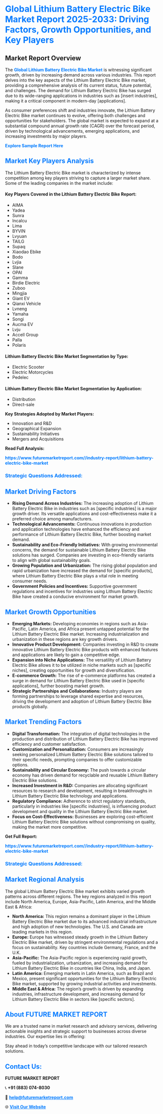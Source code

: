 <h1 style="color: #007BFF;">Global Lithium Battery Electric Bike Market Report 2025-2033: Driving Factors, Growth Opportunities, and Key Players</h1>

<section id="overview">
<h2>Market Report Overview</h2>
<p>The <a href="https://www.futuremarketreport.com//industry-report/lithium-battery-electric-bike-market" style="color: #007BFF; text-decoration: none;"><strong>Global Lithium Battery Electric Bike Market</strong></a> is witnessing significant growth, driven by increasing demand across various industries. This report delves into the key aspects of the Lithium Battery Electric Bike market, providing a comprehensive analysis of its current status, future potential, and challenges. The demand for Lithium Battery Electric Bike has surged due to its wide-ranging applications in industries such as [insert industries], making it a critical component in modern-day [applications].</p>
<p>As consumer preferences shift and industries innovate, the Lithium Battery Electric Bike market continues to evolve, offering both challenges and opportunities for stakeholders. The global market is expected to expand at a substantial compound annual growth rate (CAGR) over the forecast period, driven by technological advancements, emerging applications, and increasing investments by major players.</p>
</section>

<section id="overview">
<p><a href="https://www.futuremarketreport.com//request-sample/reportId=57718" style="color: #007BFF; text-decoration: none;"><strong>Explore Sample Report Here</strong></a></p>
</section>

<section id="key-players">
<h2 style="color: #007BFF;">Market Key Players Analysis</h2>
<p>The Lithium Battery Electric Bike market is characterized by intense competition among key players striving to capture a larger market share. Some of the leading companies in the market include:</p>
<h4>Key Players Covered in the Lithium Battery Electric Bike Report:</h4>
<ul><li>AIMA</li><li>Yadea</li><li>Sunra</li><li>Incalcu</li><li>Lima</li><li>BYVIN</li><li>Lvyuan</li><li>TAILG</li><li>Supaq</li><li>Xiaodao Ebike</li><li>Bodo</li><li>Lvjia</li><li>Slane</li><li>OPAI</li><li>Gamma</li><li>Birdie Electric</li><li>Zuboo</li><li>Mingjia</li><li>Giant EV</li><li>Qianxi Vehicle</li><li>Lvneng</li><li>Yamaha</li><li>Songi</li><li>Aucma EV</li><li>Lvju</li><li>Accell Group</li><li>Palla</li><li>Polaris</li></ul>
<h4>Lithium Battery Electric Bike Market Segmentation by Type:</h4>
<ul><li>Electric Scooter</li><li>Electric Motorcycles</li><li>Pedelec</li></ul>

<h4>Lithium Battery Electric Bike Market Segmentation by Application:</h4>
<ul><li>Distribution</li><li>Direct-sale</li></ul>
<p><strong>Key Strategies Adopted by Market Players:</strong></p>
<ul>
<li>Innovation and R&D</li>
<li>Geographical Expansion</li>
<li>Sustainability Initiatives</li>
<li>Mergers and Acquisitions</li>
</ul>
</section>

<section>
<p><strong>Read Full Analysis: </strong></p><a href="https://www.futuremarketreport.com//industry-report/lithium-battery-electric-bike-market" style="color: #007BFF; text-decoration: none;"><strong>https://www.futuremarketreport.com//industry-report/lithium-battery-electric-bike-market</strong></a>
<h3 style="color: #007BFF;">Strategic Questions Addressed:</h3>
</section>

<section id="driving-factors">
<h2 style="color: #007BFF;">Market Driving Factors</h2>
<ul>
<li><strong>Rising Demand Across Industries:</strong> The increasing adoption of Lithium Battery Electric Bike in industries such as [specific industries] is a major growth driver. Its versatile applications and cost-effectiveness make it a preferred choice among manufacturers.</li>
<li><strong>Technological Advancements:</strong> Continuous innovations in production and application technologies have enhanced the efficiency and performance of Lithium Battery Electric Bike, further boosting market demand.</li>
<li><strong>Sustainability and Eco-Friendly Initiatives:</strong> With growing environmental concerns, the demand for sustainable Lithium Battery Electric Bike solutions has surged. Companies are investing in eco-friendly variants to align with global sustainability goals.</li>
<li><strong>Growing Population and Urbanization:</strong> The rising global population and rapid urbanization have increased the demand for [specific products], where Lithium Battery Electric Bike plays a vital role in meeting consumer needs.</li>
<li><strong>Government Policies and Incentives:</strong> Supportive government regulations and incentives for industries using Lithium Battery Electric Bike have created a conducive environment for market growth.</li>
</ul>
</section>

<section id="growth-opportunities">
<h2 style="color: #007BFF;">Market Growth Opportunities</h2>
<ul>
<li><strong>Emerging Markets:</strong> Developing economies in regions such as Asia-Pacific, Latin America, and Africa present untapped potential for the Lithium Battery Electric Bike market. Increasing industrialization and urbanization in these regions are key growth drivers.</li>
<li><strong>Innovative Product Development:</strong> Companies investing in R&D to create innovative Lithium Battery Electric Bike products with enhanced features and applications are likely to gain a competitive edge.</li>
<li><strong>Expansion into Niche Applications:</strong> The versatility of Lithium Battery Electric Bike allows it to be utilized in niche markets such as [specific niches], creating opportunities for growth and diversification.</li>
<li><strong>E-commerce Growth:</strong> The rise of e-commerce platforms has created a surge in demand for Lithium Battery Electric Bike used in [specific applications], further boosting market growth.</li>
<li><strong>Strategic Partnerships and Collaborations:</strong> Industry players are forming partnerships to leverage shared expertise and resources, driving the development and adoption of Lithium Battery Electric Bike products globally.</li>
</ul>
</section>

<section id="trending-factors">
<h2 style="color: #007BFF;">Market Trending Factors</h2>
<ul>
<li><strong>Digital Transformation:</strong> The integration of digital technologies in the production and distribution of Lithium Battery Electric Bike has improved efficiency and customer satisfaction.</li>
<li><strong>Customization and Personalization:</strong> Consumers are increasingly seeking personalized Lithium Battery Electric Bike solutions tailored to their specific needs, prompting companies to offer customizable options.</li>
<li><strong>Sustainability and Circular Economy:</strong> The push towards a circular economy has driven demand for recyclable and reusable Lithium Battery Electric Bike solutions.</li>
<li><strong>Increased Investment in R&D:</strong> Companies are allocating significant resources to research and development, resulting in breakthroughs in Lithium Battery Electric Bike technology and applications.</li>
<li><strong>Regulatory Compliance:</strong> Adherence to strict regulatory standards, particularly in industries like [specific industries], is influencing product development and quality in the Lithium Battery Electric Bike market.</li>
<li><strong>Focus on Cost-Effectiveness:</strong> Businesses are exploring cost-efficient Lithium Battery Electric Bike solutions without compromising on quality, making the market more competitive.</li>
</ul>
</section>

<section>
<p><strong>Get Full Report: </strong></p><a href="https://www.futuremarketreport.com//industry-report/lithium-battery-electric-bike-market" style="color: #007BFF; text-decoration: none;"><strong>https://www.futuremarketreport.com//industry-report/lithium-battery-electric-bike-market</strong></a>
<h3 style="color: #007BFF;">Strategic Questions Addressed:</h3>
</section>


<section id="regional-analysis">
<h2 style="color: #007BFF;">Market Regional Analysis</h2>
<p>The global Lithium Battery Electric Bike market exhibits varied growth patterns across different regions. The key regions analyzed in this report include North America, Europe, Asia-Pacific, Latin America, and the Middle East & Africa:</p>
<ul>
<li><strong>North America:</strong> This region remains a dominant player in the Lithium Battery Electric Bike market due to its advanced industrial infrastructure and high adoption of new technologies. The U.S. and Canada are leading markets in this region.</li>
<li><strong>Europe:</strong> Europe has witnessed steady growth in the Lithium Battery Electric Bike market, driven by stringent environmental regulations and a focus on sustainability. Key countries include Germany, France, and the U.K.</li>
<li><strong>Asia-Pacific:</strong> The Asia-Pacific region is experiencing rapid growth, fueled by industrialization, urbanization, and increasing demand for Lithium Battery Electric Bike in countries like China, India, and Japan.</li>
<li><strong>Latin America:</strong> Emerging markets in Latin America, such as Brazil and Mexico, present significant opportunities for the Lithium Battery Electric Bike market, supported by growing industrial activities and investments.</li>
<li><strong>Middle East & Africa:</strong> The region’s growth is driven by expanding industries, infrastructure development, and increasing demand for Lithium Battery Electric Bike in sectors like [specific sectors].</li>
</ul>
</section>

<footer>
<h2 style="color: #007BFF;">About FUTURE MARKET REPORT</h2>
<p>We are a trusted name in market research and advisory services, delivering actionable insights and strategic support to businesses across diverse industries. Our expertise lies in offering:</p>

<p>Stay ahead in today’s competitive landscape with our tailored research solutions.</p>

<h2 style="color: #007BFF;">Contact Us:</h2>
<p><strong>FUTURE MARKET REPORT</strong></p>
<p>📞 <strong>+91 (883) 074-8030</strong></p>
<p>📧 <strong><a href="mailto:help@futuremarketreport.com" style="color: #007BFF;">help@futuremarketreport.com</a></strong></p>
<p>🌐 <strong><a href="https://www.futuremarketreport.com/" style="color: #007BFF;">Visit Our Website</a></strong></p>
</footer>